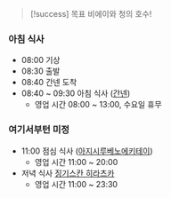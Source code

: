 > [!success] 목표
> 비에이와 청의 호수!
### 아침 식사
- 08:00 기상
- 08:30 출발
- 08:40 간넨 도착
- 08:40 ~ 09:30 아침 식사 ([간넨](https://www.google.com/maps/place/%EA%B0%84%EB%84%A8/@43.0556596,141.3518755,16z/data=!3m1!5s0x5f0b29824f028067:0x6b9045a4cf5deb4a!4m10!1m2!2m1!1z7J2M7Iud7KCQ!3m6!1s0x5f0b29824f0c18b3:0xf813518baad5c9cd!8m2!3d43.0579232!4d141.3586647!15sCgnsnYzsi53soJBaCyIJ7J2M7Iud7KCQkgEPZmlzaF9yZXN0YXVyYW504AEA!16s%2Fg%2F11b5pjhz4w?entry=ttu&g_ep=EgoyMDI0MTEyNC4xIKXMDSoASAFQAw%3D%3D))
	- 영업 시간 08:00 ~ 13:00, 수요일 휴무

### 여기서부턴 미정
- 11:00 점심 식사 ([아지시루베노에키테이](https://www.google.com/maps/place/%E5%91%B3%E3%81%97%E3%82%8B%E3%81%B9%E9%A7%85%E9%80%93/@43.6999626,142.0631152,15.14z/data=!4m6!3m5!1s0x5f0c931ac71a4203:0x15ab9f5873f08d28!8m2!3d43.6994549!4d142.0706986!16s%2Fg%2F1wb8th9j?entry=ttu&g_ep=EgoyMDI0MTEyNC4xIKXMDSoASAFQAw%3D%3D))
	- 영업 시간 11:00 ~ 20:00
- 저녁 식사 [징기스칸 히라츠카](https://www.google.com/maps/place/%ED%9E%88%EB%9D%BC%EC%B8%A0%EC%B9%B4%EC%A7%95%EA%B8%B0%EC%8A%A4%EC%B9%B8/@43.0579832,141.3522673,18z/data=!3m1!5s0x5f0b299b54fa970d:0xf9832c9c8363dd96!4m15!1m8!3m7!1s0x5f0b2975aa62b849:0x504154196f77fca0!2z7Z6I65287Lig7Lm07KeV6riw7Iqk7Lm4!8m2!3d43.0585135!4d141.3512386!10e2!16s%2Fg%2F11v418n5f2!3m5!1s0x5f0b2975aa62b849:0x504154196f77fca0!8m2!3d43.0585135!4d141.3512386!16s%2Fg%2F11v418n5f2?entry=ttu&g_ep=EgoyMDI0MTIwMS4xIKXMDSoASAFQAw%3D%3D)
	- 영업 시간 11:00 ~ 23:30
